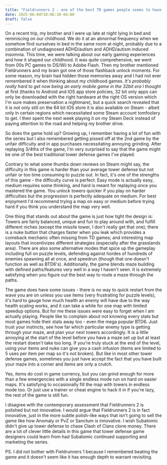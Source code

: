```yaml
---
title: "Fieldrunners 2 - one of the best TD games people seems to have forgotten"
date: 2025-06-04T18:06:38-04:00
draft: false
---
```


On a recent trip, my brother and I were up late at night lying in bed and reminiscing on our childhood. We do it at an abnormal frequency when we somehow find ourselves in bed in the same room at night, probably due to a combination of undiagnosed ADHD/autism and ADHD/autism induced insomnia. This time, we were talking about our early gaming experiences and how it shaped our childhood. It was quite comprehensive, we went from 00s PC games to DS/Wii to Adobe Flash. Then my brother mentioned Fieldrunners and my brain got one of those flashback unlock moments. For some reason, my brain had hidden those memories away and I had not ever remembered it when thinking about my childhood games. *It's probably really hard to get now being an early mobile game in the 32bit era* I thought at first (thanks to Android and IOS app store policies, 32 bit only apps can only be downloaded with the right hardware at the right OS version which I'm sure makes preservation a nightmare), but a quick search revealed that it is not only still on the 64 bit IOS store it is also available on Steam - albeit only in certain regions which necessitated some Steam account tomfoolery to get. I then spent the next week playing it on my Steam Deck instead of paying attention to the road and helping my brother drive.

So does the game hold up? Growing up, I remember having a lot of fun with the series but I also remembered getting pissed off at the 2nd game by the unfair difficulty and in app purchases necessitating annoying grinding. After replaying 3/4ths of the game, I'm very surprised to say that the game might be one of the best traditional tower defense games I've played.

Contrary to what some thumbs down reviews on Steam might say, the difficulty in this game is harder than your average tower defense but not unfair or too time consuming to puzzle out. In fact, it's one of the strengths of this game - the difficulty curve is perfect. Easy mode is actually easy, medium requires some thinking, and hard is meant for replaying once you mastered the game. You unlock towers quicker if you play on harder difficulties but the progression is perfectly adequate on medium. For best enjoyment I'd recommend trying a map on easy or medium before trying hard if you think you understand the map very well.

One thing that stands out about the game is just how tight the design is: Towers are fairly balanced, unique and fun to play around with, and fulfill different niches (except the missile tower, I don't really get that one); there is a nuke button that charges faster when you leak which provides a comeback mechanic often missing from TD games; and interesting map layouts that incentivizes different strategies (especially after the grasslands area). There are also some alternative modes that spice up the gameplay including full on puzzle levels, defending against hordes of hundreds of enemies spawning all at once, and speedrun (though that one doesn't function as well as BTD6's). Additionally, the game blends maze building with defined paths/features very well in a way I haven't seen. It is extremely satisfying when you figure out the best way to route a maze through the paths.

The game does have some issues - there is no way to quick restart from the wave you are on unless you use items (very frustrating for puzzle levels), it's hard to gauge how much health an enemy will have due to the way health scaling works, and it can take a while for one map with limited speedup options. But for me these issues were easy to forget when I am actually playing. People like to complain about not knowing every stats but most games hide their stats away too - even the mega popular BTD6. Just trust your instincts, see how far which particular enemy type is getting through your maze, and plan your next towers accordingly. It is a little annoying at the start of the level before you have a maze set up but at least the restart doesn't take too long. If you're truly stuck at the end of the level, using your items and nuke can give you a cash infusion (items are limited to 5 uses per item per map so it's not broken). But like in most other tower defense games, sometimes you just have accept the fact that you have built your maze into a corner and items are only a crutch.

Yes, items do cost in game currency, but you can grind enough for more than a few emergencies with a single endless mode run on hard on easier maps. It's satisfying to occasionally fill the map with towers in endless mode too. Or just use a trainer or cheat engine to hack it in if you're lazy, the rest of the game is still fun.

I disagree with the contemporary assessment that Fieldrunners 2 is polished but not innovative. I would argue that Fieldrunners 2 is in fact innovative, just in the more subtle polish-like ways that isn't going to sell the game like how Anomaly or PvZ or Sanctum is innovative. I wish Subatomic didn't give up tower defense to chase Clash of Clans clone money. There are a lot of clever little details in this game that tower defense game designers could learn from had Subatomic continued supporting and marketing the series.

PS. I did not bother with Fieldrunners 1 because I remembered beating the game and it doesn't seem like it has enough depth to warrant revisiting.
